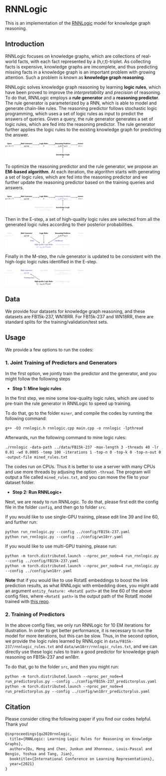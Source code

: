 # RNNLogic

This is an implementation of the [RNNLogic](https://arxiv.org/abs/2010.04029) model for knowledge graph reasoning.

## Introduction

RNNLogic focuses on knowledge graphs, which are collections of real-world facts, with each fact represented by a (h,r,t)-triplet. As collecting facts is expensive, knowledge graphs are imcomplete, and thus predicting missing facts in a knowledge graph is an important problem with growing attention. Such a problem is known as **knowledge graph reasoning**.

RNNLogic solves knowledge graph reasoning by learning **logic rules**, which have been proved to improve the *interpretability* and *precision* of reasoning. To do that, RNNLogic employs a **rule generator** and a **reasoning predictor**. The rule generator is parameterized by a RNN, which is able to model and generate chain-like rules. The reasoning predictor follows stochastic logic programming, which uses a set of logic rules as input to predict the answers of queries. Given a query, the rule generator generates a set of logic rules, which are fed into the reasoning predictor. The rule generator further applies the logic rules to the existing knowledge graph for predicting the answer.

<img src="./figures/workflow.png" alt="workflow" img width="50%" />

To optimize the reasoning predictor and the rule generator, we propose an **EM-based algorithm**. At each iteration, the algorithm starts with generating a set of logic rules, which are fed into the reasoning predictor and we further update the reasoning predictor based on the training queries and answers.

<img src="./figures/pre-step.png" alt="pre-step" img width="50%" />

Then in the E-step, a set of high-quality logic rules are selected from all the generated logic rules according to their posterior probabilities.

<img src="./figures/e-step.png" alt="e-step" img width="50%" />

Finally in the M-step, the rule generator is updated to be consistent with the high-logic logic rules identified in the E-step.

<img src="./figures/m-step.png" alt="m-step" img width="50%" />

## Data
We provide four datasets for knowledge graph reasoning, and these datasets are FB15k-237, WN18RR. For FB15k-237 and WN18RR, there are standard splits for the training/validation/test sets.

## Usage

We provide a few options to run the codes:

### 1. Joint Training of Predictors and Generators

In the first option, we jointly train the predictor and the generator, and you might follow the following steps

* **Step 1: Mine logic rules**

In the first step, we mine some low-quality logic rules, which are used to pre-train the rule generator in RNNLogic to speed up training.

To do that, go to the folder `miner`, and compile the codes by running the following command:

```
g++ -O3 rnnlogic.h rnnlogic.cpp main.cpp -o rnnlogic -lpthread
```

Afterwards, run the following command to mine logic rules:

```
./rnnlogic -data-path ../data/FB15k-237 -max-length 3 -threads 40 -lr 0.01 -wd 0.0005 -temp 100 -iterations 1 -top-n 0 -top-k 0 -top-n-out 0 -output-file mined_rules.txt
```

The codes run on CPUs. Thus it is better to use a server with many CPUs and use more threads by adjusing the option `-thread`. The program will output a file called `mined_rules.txt`, and you can move the file to your dataset folder.

* **Step 2: Run RNNLogic+**

Next, we are ready to run RNNLogic. To do that, please first edit the config file in the folder `config`, and then go to folder `src`.

If you would like to use single-GPU training, please edit line 39 and line 60, and further run:

```
python run_rnnlogic.py --config ../config/FB15k-237.yaml
python run_rnnlogic.py --config ../config/wn18rr.yaml
```

If you would like to use multi-GPU training, please run:

```
python -m torch.distributed.launch --nproc_per_node=4 run_rnnlogic.py --config ../config/FB15k-237.yaml
python -m torch.distributed.launch --nproc_per_node=4 run_rnnlogic.py --config ../config/wn18rr.yaml
```

**Note** that if you would like to use RotatE embeddings to boost the link prediction results, as what RNNLogic with embedding does, you might add an argument  `entity_feature: <RotatE path>` at the line 60 of the above config files, where `<RotatE path>` is the output path of the RotatE model trained with [this repo](https://github.com/DeepGraphLearning/KnowledgeGraphEmbedding).

### 2. Training of Predictors

In the above config files, we only run RNNLogic for 10 EM iterations for illustration. In order to get better performance, it is necessary to run the model for more iterations, but this can be slow. Thus, in the second option, we provide the logic rules learned by RNNLogic in `data/FB15k-237/rnnlogic_rules.txt` and `data/wn18rr/rnnlogic_rules.txt`, and we can directly use these logic rules to train a good predictor for knowledge graph reasoning on FB15k-237 and wn18rr.

To do that, go to the folder `src`, and then you might run:

```
python -m torch.distributed.launch --nproc_per_node=4 run_predictorplus.py --config ../config/FB15k-237_predictorplus.yaml
python -m torch.distributed.launch --nproc_per_node=4 run_predictorplus.py --config ../config/wn18rr_predictorplus.yaml
```

## Citation

Please consider citing the following paper if you find our codes helpful. Thank you!
```
@inproceedings{qu2020rnnlogic,
  title={RNNLogic: Learning Logic Rules for Reasoning on Knowledge Graphs},
  author={Qu, Meng and Chen, Junkun and Xhonneux, Louis-Pascal and Bengio, Yoshua and Tang, Jian},
  booktitle={International Conference on Learning Representations},
  year={2021}
}
```